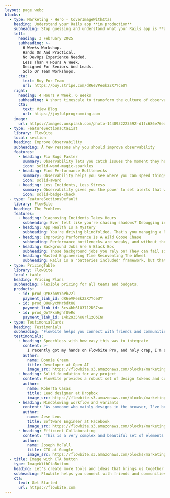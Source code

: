 ```yaml
---
layout: page.webc
blocks: 
  - type: Marketing - Hero - CoverImageWithCtas
    heading: Understand your Rails app **in production**
    subheading: Stop guessing and understand what your Rails app is **actually doing** in production.
    left:
      heading: 3 February 2025
      subheading: >-
        6 Weeks Workshop.
        Hands On And Practical.
        No DevOps Experience Needed.
        Less Than 4 Hours A Week.
        Designed For Seniors And Leads.
        Solo Or Team Workshops.
      cta:
        text: Buy For Team
        url: https://buy.stripe.com/dR6eVPeSk22X7YceUY
    right:
      heading: 4 Hours A Week, 6 Weeks
      subheading: A short timescale to transform the culture of observability in your team. No DevOps experience needed.
      cta:
        text: View Blog
        url: https://joyfulprogramming.com
    image:
      url: https://images.unsplash.com/photo-1448932223592-d1fc686e76ea
  - type: FeatureSectionsCtaList
    library: FlowBite
    local: section
    heading: Improve Observability
    subheading: A few reasons why you should improve observability
    features:
      - heading: Fix Bugs Faster
        summary: Observability lets you catch issues the moment they happen. It's like having X-ray vision for your app, so you can fix problems before they mess with your users' experience. No more guessing games—just quick, effective solutions.
        icon: solid-wand-magic-sparkles
      - heading: Find Performance Bottlenecks
        summary: Observability helps you see where you can speed things up and make everything run smoother. Your users will notice the difference, and they'll keep coming back because they trust your app to perform.
        icon: solid-award
      - heading: Less Incidents, Less Stress
        summary: Observability gives you the power to set alerts that warn you about potential issues before they blow up. It's like having a crystal ball for your app's health, letting you stay ahead of the game and keep everything running smoothly.
        icon: solid-badge-check
  - type: FeatureSectionsDefault
    library: FlowBite
    heading: The Problems
    features:
      - heading: Diagnosing Incidents Takes Hours
        subheading: Ever felt like you're chasing shadows? Debugging incidents without observability is just that. Imagine it's 2 AM - you're squinting at logs trying to figure out why your app just tanked. Not fun, right? Observability transforms your bug hunt into a guided tour. No more guesswork, just straight answers. And yes, you can actually sleep peacefully at night.
      - heading: App Health Is a Mystery
        subheading: You're driving blindfolded. That's you managing a Rails app without observability. System health? A big question mark. CPU spikes, memory leaks, and you’re none the wiser until your app slows to a crawl—or worse, crashes.
      - heading: Improving Performance Is A Wild Goose Chase
        subheading: Performance bottlenecks are sneaky, and without the right tools, they're nearly invisible. Trying to connect a profiler to a Rails app in production? Good luck with that. Even if you can figure out the slow areas of the app, without observability you can't accurately determine **why** they're slow.
      - heading: Background Jobs Are A Black Box
        subheading: Those background jobs you rely on? They can fail silently and spectacularly. Without observability, you won’t know until it’s too late. Emails undelivered, reports half-baked—chaos ensues.
      - heading: Wasted Engineering Time Reinventing The Wheel
        subheading: Rails is a "batteries included" framework, but that doesn't seem to apply to observability. Logging has been a weak point in the ecosystem. Structured logging is coming in Rails 8, but none of the other observability best practices come out of the box.  Every team I've seen has to start from scratch - writing Sidekiq middleware, adding metrics, and solving a ton of low level fiddly details.  This is frustrating, wastes hours of engineering time and distracts from the bigger business goals. The end result is often low quality and missing crucial instrumentation.
  - type: PricingTable
    library: FlowBite
    local: table
    heading: Pricing Plans
    subheading: Flexible pricing for all teams and budgets.
    products:
      - id: prod_QYHXbnVYbPh22l
        payment_link_id: dR6eVPeSk22X7YceUY
      - id: prod_QUuRyxMMrbdtU8
        payment_link_id: 3cs4hb6lO3712DS7su
      - id: prod_QoTFxmHghfUeRo
        payment_link_id: 14k2935hK8rl1zObIN
  - type: TestimonialCards
    heading: Testimonials
    subheading: "Flowbite helps you connect with friends and communities of people who share your interests."
    testimonials:
      - heading: Speechless with how easy this was to integrate
        content: >-
          I recently got my hands on Flowbite Pro, and holy crap, I'm speechless with how easy this was to integrate within my application.  Most templates are a pain, code is scattered, and near impossible to theme.  Flowbite has code in one place and I'm not joking when I say it took me a matter of minutes to copy the code, customise it and integrate within a Laravel + Vue application.  If you care for your time, I hands down would go with this.
        author:
          name: Bonnie Green
          title: Developer at Open AI
          image_src: https://flowbite.s3.amazonaws.com/blocks/marketing-ui/avatars/karen-nelson.png
      - heading: Solid foundation for any project
        content: FlowBite provides a robust set of design tokens and components based on the popular Tailwind CSS framework. From the most used UI components like forms and navigation bars to the whole app screens designed both for desktop and mobile, this UI kit provides a solid foundation for any project. Designing with Figma components that can be easily translated to the utility classes of Tailwind CSS is a huge timesaver!
        author:
          name: Roberta Casas
          title: Lead designer at Dropbox
          image_src: https://flowbite.s3.amazonaws.com/blocks/marketing-ui/avatars/roberta-casas.png
      - heading: Mindblowing workflow and variants
        content: "As someone who mainly designs in the browser, I've been a casual user of Figma, but as soon as I saw and started playing with FlowBite my mind was. Everything is so well structured and simple to use (I've learnt so much about Figma by just using the toolkit). Aesthetically, the well designed components are beautiful and will undoubtedly level up your next application."
        author:
          name: Jese Leos
          title: Software Engineer at Facebook
          image_src: https://flowbite.s3.amazonaws.com/blocks/marketing-ui/avatars/jese-leos.png
      - heading: Efficient Collaborating
        content: "This is a very complex and beautiful set of elements. Under the hood it comes with the best things from 2 different worlds: Figma and Tailwind. You have many examples that can be used to create a fast prototype for your team."
        author:
          name: Joseph McFall
          title: CTO at Google
          image_src: https://flowbite.s3.amazonaws.com/blocks/marketing-ui/avatars/joseph-mcfall.png
  - title: Image with CTA button
    type: ImageWithCtaButton
    heading: Let's create more tools and ideas that brings us together.
    subheading: Flowbite helps you connect with friends and communities of people who share your interests. Connecting with your friends and family as well as discovering new ones is easy with features like Groups.
    cta:
      text: Get Started
      url: https://flowbite.com
---
```

